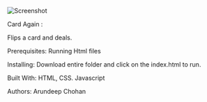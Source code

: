 ![Screenshot](https://github.com/achohan01/Summary/blob/master/CardAgain.png)

Card Again :  

Flips a card and deals.

Prerequisites:
Running Html files

Installing:
Download entire folder and click on the index.html  to run.

Built With: HTML, CSS. Javascript

Authors:
Arundeep Chohan


